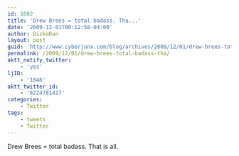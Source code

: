 ```yaml
---
id: 1082
title: 'Drew Brees = total badass. Tha...'
date: '2009-12-01T00:12:58-04:00'
author: DizkoDan
layout: post
guid: 'http://www.cyberjunx.com/blog/archives/2009/12/01/drew-brees-total-badass-tha/'
permalink: /2009/12/01/drew-brees-total-badass-tha/
aktt_notify_twitter:
    - 'yes'
ljID:
    - '1046'
aktt_twitter_id:
    - '6224781417'
categories:
    - Twitter
tags:
    - tweets
    - Twitter
---
```


Drew Brees = total badass. That is all.